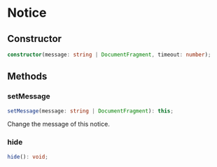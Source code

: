 # Notice

## Constructor

```ts
constructor(message: string | DocumentFragment, timeout: number);
```

## Methods

### setMessage

```ts
setMessage(message: string | DocumentFragment): this;
```

Change the message of this notice.

### hide

```ts
hide(): void;
```
